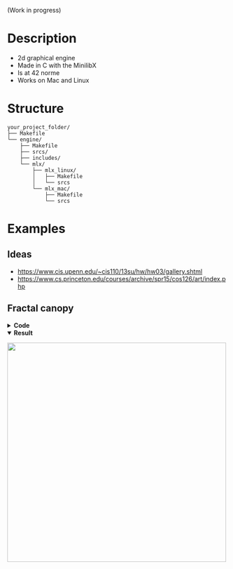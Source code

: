 (Work in progress)
# Description
- 2d graphical engine 
- Made in C with the MinilibX
- Is at 42 norme
- Works on Mac and Linux

# Structure
```
your_project_folder/
├── Makefile
└── engine/
    ├── Makefile
    ├── srcs/
    ├── includes/
    └── mlx/
        ├── mlx_linux/
        │   ├── Makefile
        │   └── srcs
        └── mlx_mac/
            ├── Makefile
            └── srcs

```

# Examples
## Ideas
- https://www.cis.upenn.edu/~cis110/13su/hw/hw03/gallery.shtml
- https://www.cs.princeton.edu/courses/archive/spr15/cos126/art/index.php

## Fractal canopy
<details>
    <summary><b>Code</b></summary>
    <p>
    
  ```C
  #include "engine.h"
   
  void	draw_tree(t_engine *engine, float size, double angle, t_vector2 start_pos, int color, int thickness)
  {
	t_vector2	end_pos;

	end_pos.x = start_pos.x + sin(angle) * size;
	end_pos.y = start_pos.y + cos(angle) * size;
	engine_draw_line(&engine->img, start_pos, end_pos, color, thickness);
	size /= REDUCE_SIZE;
	if (size > 10)
	{
		thickness -= 6;
		if (thickness < 1)
			thickness = 1;
		draw_tree(engine, size, angle + CHANGE_ANGLE, end_pos, engine_add_color(color, engine_rgb(0, 18, 1)), thickness);
		draw_tree(engine, size, angle - CHANGE_ANGLE, end_pos, engine_add_color(color, engine_rgb(0, 18, 1)), thickness);
	}
  }

  int	on_update(t_engine *engine)
  {
	// keys
	if (engine->key_pressed[K_UP])
		START_SIZE += 1; 
	if (engine->key_pressed[K_DOWN])
		START_SIZE -= 1; 
	// draw
	engine_draw_rect(&engine->img, (t_vector2){0, 0}, (t_vector2){1920, 1080}, engine_rgb(10, 10, 10));
	draw_tree(engine, START_SIZE, M_PI, (t_vector2){1920/2, 920}, engine_rgb(102, 51, 0), 35);
	// update
	engine_frame_update(engine);
	return (0);
  }
  
  
  int main()
  {
	engine_init(NULL, &on_update);
  }
 
  ```
  
  </p>
  </summary>
</details>
<details open>


  <summary><b>Result</b></summary>
  <p>
     <img src="https://user-images.githubusercontent.com/67341005/230717007-7219099f-7461-4b85-a280-1cbd1e76328d.gif" width="500" height="500" />
  </p>
  </summary>

</details>



